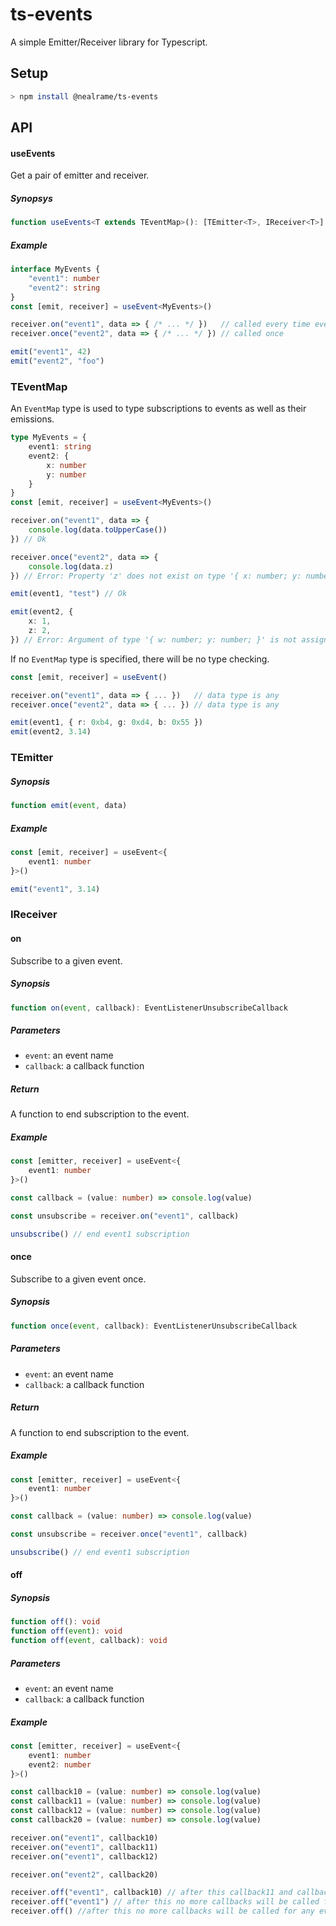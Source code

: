 # ts-events

A simple Emitter/Receiver library for Typescript.

## Setup

```sh
> npm install @nealrame/ts-events
```

## API

#### useEvents
Get a pair of emitter and receiver.

##### Synopsys
```ts
function useEvents<T extends TEventMap>(): [TEmitter<T>, IReceiver<T>]
```

##### Example
```ts
interface MyEvents {
    "event1": number
    "event2": string
}
const [emit, receiver] = useEvent<MyEvents>()

receiver.on("event1", data => { /* ... */ })   // called every time event1 is emitted
receiver.once("event2", data => { /* ... */ }) // called once

emit("event1", 42)
emit("event2", "foo")
```

### TEventMap
An `EventMap` type is used to type subscriptions to events as well as their
emissions.

```ts
type MyEvents = {
    event1: string
    event2: {
        x: number
        y: number
    }
}
const [emit, receiver] = useEvent<MyEvents>()

receiver.on("event1", data => {
    console.log(data.toUpperCase())
}) // Ok

receiver.once("event2", data => {
    console.log(data.z)
}) // Error: Property 'z' does not exist on type '{ x: number; y: number; }'.

emit(event1, "test") // Ok

emit(event2, {
    x: 1,
    z: 2,
}) // Error: Argument of type '{ w: number; y: number; }' is not assignable to parameter of type '{ x: number; y: number; }'
```

If no `EventMap` type is specified, there will be no type checking.
```ts
const [emit, receiver] = useEvent()

receiver.on("event1", data => { ... })   // data type is any
receiver.once("event2", data => { ... }) // data type is any

emit(event1, { r: 0xb4, g: 0xd4, b: 0x55 })
emit(event2, 3.14)
```

### TEmitter

##### Synopsis
```ts
function emit(event, data)
```

##### Example
```ts
const [emit, receiver] = useEvent<{
    event1: number
}>()

emit("event1", 3.14)
```

### IReceiver

#### on
Subscribe to a given event.

##### Synopsis
```ts
function on(event, callback): EventListenerUnsubscribeCallback
```
##### Parameters
* `event`: an event name
* `callback`: a callback function

##### Return
A function to end subscription to the event.

##### Example
```ts
const [emitter, receiver] = useEvent<{
    event1: number
}>()

const callback = (value: number) => console.log(value)

const unsubscribe = receiver.on("event1", callback)

unsubscribe() // end event1 subscription
```

#### once
Subscribe to a given event once.

##### Synopsis
```ts
function once(event, callback): EventListenerUnsubscribeCallback
```
##### Parameters
* `event`: an event name
* `callback`: a callback function

##### Return
A function to end subscription to the event.

##### Example
```ts
const [emitter, receiver] = useEvent<{
    event1: number
}>()

const callback = (value: number) => console.log(value)

const unsubscribe = receiver.once("event1", callback)

unsubscribe() // end event1 subscription
```

#### off

##### Synopsis
```ts
function off(): void
function off(event): void
function off(event, callback): void
```

##### Parameters
* `event`: an event name
* `callback`: a callback function

##### Example
```ts
const [emitter, receiver] = useEvent<{
    event1: number
    event2: number
}>()

const callback10 = (value: number) => console.log(value)
const callback11 = (value: number) => console.log(value)
const callback12 = (value: number) => console.log(value)
const callback20 = (value: number) => console.log(value)

receiver.on("event1", callback10)
receiver.on("event1", callback11)
receiver.on("event1", callback12)

receiver.on("event2", callback20)

receiver.off("event1", callback10) // after this callback11 and callback12 still being called
receiver.off("event1") // after this no more callbacks will be called for event1
receiver.off() //after this no more callbacks will be called for any events
```

